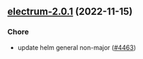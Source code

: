 

## [electrum-2.0.1](https://github.com/truecharts/charts/compare/electrum-2.0.0...electrum-2.0.1) (2022-11-15)

### Chore

- update helm general non-major ([#4463](https://github.com/truecharts/charts/issues/4463))
  
  